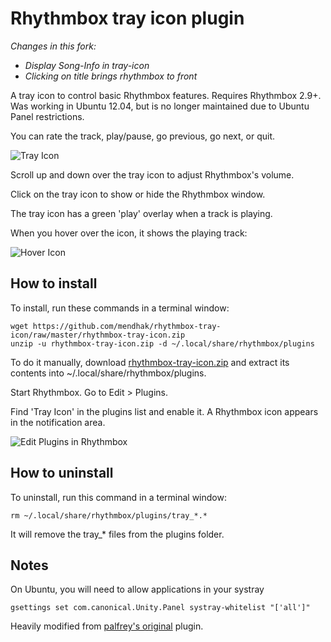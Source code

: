 Rhythmbox tray icon plugin
==========================


<em>Changes in this fork:</em>

* <em>Display Song-Info in tray-icon</em>
* <em>Clicking on title brings rhythmbox to front</em>


A tray icon to control basic Rhythmbox features. Requires Rhythmbox 2.9+.  Was working in Ubuntu 12.04, but is no longer maintained due to Ubuntu Panel restrictions.

You can rate the track, play/pause, go previous, go next, or quit.

![Tray Icon](http://farm8.staticflickr.com/7232/7219610460_327356b800_o.png)

Scroll up and down over the tray icon to adjust Rhythmbox's volume.

Click on the tray icon to show or hide the Rhythmbox window.

The tray icon has a green 'play' overlay when a track is playing.

When you hover over the icon, it shows the playing track:

![Hover Icon](http://farm9.staticflickr.com/8487/8214931320_8d99b85578_o.png)


How to install
-----------------

To install, run these commands in a terminal window:

    wget https://github.com/mendhak/rhythmbox-tray-icon/raw/master/rhythmbox-tray-icon.zip
    unzip -u rhythmbox-tray-icon.zip -d ~/.local/share/rhythmbox/plugins

To do it manually, download [rhythmbox-tray-icon.zip](https://github.com/mendhak/rhythmbox-tray-icon/raw/master/rhythmbox-tray-icon.zip) and extract its contents into ~/.local/share/rhythmbox/plugins.

Start Rhythmbox.  Go to Edit > Plugins.

Find 'Tray Icon' in the plugins list and enable it.  A Rhythmbox icon appears in the notification area.

![Edit Plugins in Rhythmbox](http://farm6.staticflickr.com/5197/7219640336_a97b998f63_o.png)


How to uninstall
-----------------

To uninstall, run this command in a terminal window:

    rm ~/.local/share/rhythmbox/plugins/tray_*.*

It will remove the tray_* files from the plugins folder.

Notes
----------------

On Ubuntu, you will need to allow applications in your systray

    gsettings set com.canonical.Unity.Panel systray-whitelist "['all']"

Heavily modified from [palfrey's original](https://github.com/palfrey/rhythmbox-tray-icon) plugin.

